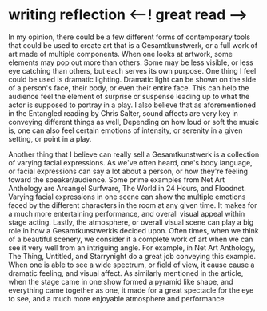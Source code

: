 # writing reflection <--! great read -->
In my opinion, there could be a few different forms of contemporary tools that could be used to create art that is a Gesamtkunstwerk, or a full work of art made of multiple components. When one looks at artwork, some elements may pop out more than others. Some may be less visible, or less eye catching than others, but each serves its own purpose. One thing I feel could be used is dramatic lighting. Dramatic light can be shown on the side of a person's face, their body, or even their entire face. This can help the audience feel the element of surprise or suspense leading up to what the actor is supposed to portray in a play. I also believe that as aforementioned in the Entangled reading by Chris Salter, sound affects are very key in conveying different things as well, Depending on how loud or soft the music is, one can also feel certain emotions of intensity, or serenity in a given setting, or point in a play.


 Another thing that I believe can really sell a Gesamtkunstwerk is a collection of varying facial expressions. As we've often heard, one's body language, or facial expressions can say a lot about a person, or how they're feeling toward the speaker/audience. Some prime examples from Net Art Anthology are Arcangel Surfware, The World in 24 Hours, and Floodnet. Varying facial expressions in one scene can show the multiple emotions faced by the different characters in the room at any given time. It makes for a much more entertaining performance, and overall visual appeal within stage acting. Lastly, the atmosphere, or overall visual scene can play a big role in how a Gesamtkunstwerkis decided upon. Often times, when we think of a beautiful scenery, we consider it a complete work of art when we can see it very well from an intriguing angle.  For example, in Net Art Anthology, The Thing, Untitled, and Starrynight do a great job conveying this example. When one is able to see a wide spectrum, or field of view, it cause cause a dramatic feeling, and visual affect. As similarly mentioned in the article, when the stage came in one show formed a pyramid like shape, and everything came together as one, it made for a great spectacle for the eye to see, and a much more enjoyable atmosphere and performance
